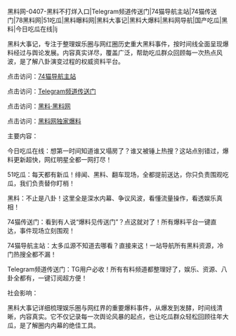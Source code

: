 #
黑料网-0407-黑料不打烊入口|Telegram频道传送门|74猫导航主站|74猫传送门|78黑料网|51吃瓜|黑料曝料网|黑料大事记|黑料大爆料|黑料网导航|国产吃瓜|黑料|今日吃瓜在线|lj

黑料大事记，专注于整理娱乐圈与网红圈历史重大黑料事件，按时间线全面呈现爆料经过与舆论发展。内容真实详尽，覆盖广泛，帮助吃瓜群众回顾每一次热点风波，是了解八卦演变过程的权威资料平台。


点击访问：<a href="https://74mao.com/">74猫导航主站</a>

点击访问：<a href="https://74mao.com/">Telegram频道传送门</a>

点击访问：<a href="https://sdbsd.pages.dev/">黑料·黑料网</a>

点击访问：<a href="https://jha.pages.dev/">黑料网独家爆料</a>


主要内容：


今日吃瓜在线：想第一时间知道谁又塌房了？谁又被锤上热搜？这站点别错过，爆料更新超快，网红明星全都一网打尽！

51吃瓜：每天都有新瓜！绯闻、黑料、翻车现场，全都提前送达，你只负责围观吃瓜，我们负责替你盯梢！

黑料：不止是八卦！这里全是深水内幕、争议风波，看懂流量操作，看透娱乐真相！

74猫传送门：看到有人说“爆料见传送门”？点这就对了！所有爆料平台一键直达，事件现场立刻围观！

74猫导航主站：太多瓜源不知道去哪看？直接来这！一站导航所有黑料资源，冷门热搜全都不漏！

Telegram频道传送门：TG用户必收！所有有料频道都整理好了，娱乐、资源、八卦全都有，一键订阅超方便！


社会影响：

黑料大事记详细梳理娱乐圈与网红界的重要爆料事件，从爆发到发酵，时间线清晰，内容真实。它不仅记录每一次舆论风暴的起点，也让吃瓜群众轻松回顾往年大瓜，是了解圈内内幕的绝佳工具。

<span style="display:none;">[Canonical link](）</span>
